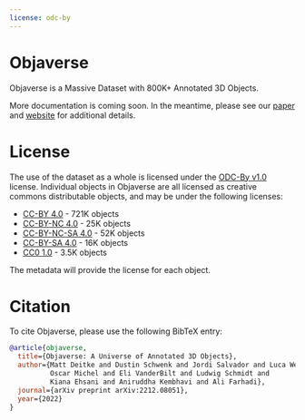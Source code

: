 ```yaml
---
license: odc-by
---
```


# Objaverse

Objaverse is a Massive Dataset with 800K+ Annotated 3D Objects.

More documentation is coming soon. In the meantime, please see our [paper](https://arxiv.org/abs/2212.08051) and [website](https://objaverse.allenai.org/) for additional details.

# License

The use of the dataset as a whole is licensed under the [ODC-By v1.0](https://opendatacommons.org/licenses/by/1-0/) license. Individual objects in Objaverse are all licensed as creative commons distributable objects, and may be under the following licenses:

- [CC-BY 4.0](https://creativecommons.org/licenses/by/4.0/) - 721K objects
- [CC-BY-NC 4.0](https://creativecommons.org/licenses/by-nc/4.0/) - 25K objects
- [CC-BY-NC-SA 4.0](https://creativecommons.org/licenses/by-nc-sa/4.0/) - 52K objects
- [CC-BY-SA 4.0](https://creativecommons.org/licenses/by-sa/4.0/) - 16K objects
- [CC0 1.0](https://creativecommons.org/publicdomain/zero/1.0/) - 3.5K objects

The metadata will provide the license for each object.

# Citation

To cite Objaverse, please use the following BibTeX entry:

```bibtex
@article{objaverse,
  title={Objaverse: A Universe of Annotated 3D Objects},
  author={Matt Deitke and Dustin Schwenk and Jordi Salvador and Luca Weihs and
          Oscar Michel and Eli VanderBilt and Ludwig Schmidt and
          Kiana Ehsani and Aniruddha Kembhavi and Ali Farhadi},
  journal={arXiv preprint arXiv:2212.08051},
  year={2022}
}
```
